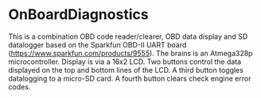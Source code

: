 # OnBoardDiagnostics

This is a combination OBD code reader/clearer, OBD data display and SD datalogger based on the Sparkfun OBD-II UART board (https://www.sparkfun.com/products/9555).  The brains is an Atmega328p microcontroller.  Display is via a 16x2 LCD.  Two buttons control the data displayed on the top and bottom lines of the LCD.  A third button toggles datalogging to a micro-SD card.  A fourth button clears check engine error codes.
